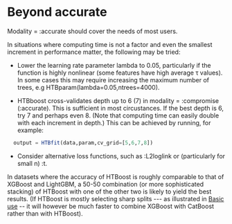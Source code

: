 # Beyond accurate

Modality = :accurate should cover the needs of most users. 

In situations where computing time is not a factor and even the smallest increment in performance matter, the following may be tried:

- Lower the learning rate parameter lambda to 0.05, particularly if the function is highly nonlinear (some features have high average τ values).
  In some cases this may require increasing the maximum number of trees, e.g HTBparam(lambda=0.05,ntrees=4000).

- HTBboost cross-validates depth up to 6 (7) in modality = :compromise (:accurate). This is sufficient in most circustances. If the best depth is 6, try 7 and perhaps even 8. (Note that computing time can easily double with each increment in depth.)
  This can be achieved by running, for example: 
```julia  
  output = HTBfit(data,param,cv_grid=[5,6,7,8])
```
- Consider alternative loss functions, such as :L2loglink or (particularly for small n) :t.    

In datasets where the accuracy of HTBoost is roughly comparable to that of XGBoost and LightGBM,
a 50-50 combination (or more sophisticated stacking) of HTBoost with one of the other two is likely 
to yield the best results. (If HTBoost is mostly selecting sharp splits ---  as illustrated in [Basic use](Basic_use.md) -- it will however be much faster to combine XGBoost with CatBoost rather than with HTBoost).  
